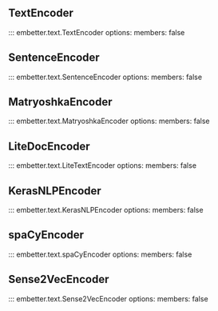 ## TextEncoder

::: embetter.text.TextEncoder
    options:
        members: false

## SentenceEncoder

::: embetter.text.SentenceEncoder
    options:
        members: false

## MatryoshkaEncoder

::: embetter.text.MatryoshkaEncoder
    options:
        members: false

## LiteDocEncoder

::: embetter.text.LiteTextEncoder
    options:
        members: false

## KerasNLPEncoder

::: embetter.text.KerasNLPEncoder
    options:
        members: false

## spaCyEncoder

::: embetter.text.spaCyEncoder
    options:
        members: false

## Sense2VecEncoder

::: embetter.text.Sense2VecEncoder
    options:
        members: false
